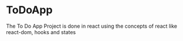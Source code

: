 # ToDoApp
The To Do App Project is done in react using the concepts of react like react-dom, hooks and states
